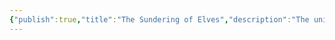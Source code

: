 ```yaml
---
{"publish":true,"title":"The Sundering of Elves","description":"The unity of the elvish peoples is ended. [Corellon](https://5e.tools/deities.html#corellon%20larethian_elven_mtf) and [Lolth](https://5e.tools/deities.html#lolth_drow_mtf) separate, as do their respective deific followers, [The Seldarine](https://5e.tools/tables.html#elf%20deities%20(the%20seldarine)_mtf) and [The Dark Seldarine](https://5e.tools/tables.html#drow%20deities%20(the%20dark%20seldarine)_mtf). In time, this societal fracture gives rise to the elves and the drow.","created":"2025-07-02T14:33:09.000-04:00","modified":"2025-07-02T22:00:36.000-04:00","published":"2025-07-02T22:00:36.000-04:00","tags":["timeline"],"cssclasses":"","event-date":-9999,"display-date":"Untold Ages Ago"}
---
```


